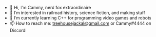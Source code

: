 - 🦊 Hi, I’m Cammy, nerd fox extraordinaire
- 🚂 I’m interested in railroad history, science fiction, and making stuff
- 🌱 I’m currently learning C++ for programming video games and robots
- 📫 How to reach me: treehousejackal@gmail.com or Cammy#4444 on Discord
